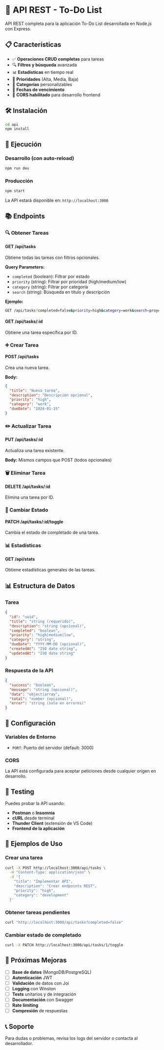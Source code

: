 # 🚀 API REST - To-Do List

API REST completa para la aplicación To-Do List desarrollada en Node.js con Express.

## 📋 Características

- ✅ **Operaciones CRUD completas** para tareas
- 🔍 **Filtros y búsqueda** avanzada
- 📊 **Estadísticas** en tiempo real
- 🎯 **Prioridades** (Alta, Media, Baja)
- 📁 **Categorías** personalizables
- 📅 **Fechas de vencimiento**
- 🔄 **CORS habilitado** para desarrollo frontend

## 🛠️ Instalación

```bash
cd api
npm install
```

## 🚀 Ejecución

### Desarrollo (con auto-reload)
```bash
npm run dev
```

### Producción
```bash
npm start
```

La API estará disponible en: `http://localhost:3000`

## 📚 Endpoints

### 🔍 Obtener Tareas

#### GET /api/tasks
Obtiene todas las tareas con filtros opcionales.

**Query Parameters:**
- `completed` (boolean): Filtrar por estado
- `priority` (string): Filtrar por prioridad (high/medium/low)
- `category` (string): Filtrar por categoría
- `search` (string): Búsqueda en título y descripción

**Ejemplo:**
```bash
GET /api/tasks?completed=false&priority=high&category=work&search=proyecto
```

#### GET /api/tasks/:id
Obtiene una tarea específica por ID.

### ➕ Crear Tarea

#### POST /api/tasks
Crea una nueva tarea.

**Body:**
```json
{
  "title": "Nueva tarea",
  "description": "Descripción opcional",
  "priority": "high",
  "category": "work",
  "dueDate": "2024-01-15"
}
```

### ✏️ Actualizar Tarea

#### PUT /api/tasks/:id
Actualiza una tarea existente.

**Body:** Mismos campos que POST (todos opcionales)

### 🗑️ Eliminar Tarea

#### DELETE /api/tasks/:id
Elimina una tarea por ID.

### 🔄 Cambiar Estado

#### PATCH /api/tasks/:id/toggle
Cambia el estado de completado de una tarea.

### 📊 Estadísticas

#### GET /api/stats
Obtiene estadísticas generales de las tareas.

## 📊 Estructura de Datos

### Tarea
```json
{
  "id": "uuid",
  "title": "string (requerido)",
  "description": "string (opcional)",
  "completed": "boolean",
  "priority": "high|medium|low",
  "category": "string",
  "dueDate": "YYYY-MM-DD (opcional)",
  "createdAt": "ISO date string",
  "updatedAt": "ISO date string"
}
```

### Respuesta de la API
```json
{
  "success": "boolean",
  "message": "string (opcional)",
  "data": "object|array",
  "total": "number (opcional)",
  "error": "string (solo en errores)"
}
```

## 🔧 Configuración

### Variables de Entorno
- `PORT`: Puerto del servidor (default: 3000)

### CORS
La API está configurada para aceptar peticiones desde cualquier origen en desarrollo.

## 🧪 Testing

Puedes probar la API usando:

- **Postman** o **Insomnia**
- **cURL** desde terminal
- **Thunder Client** (extensión de VS Code)
- **Frontend de la aplicación**

## 📝 Ejemplos de Uso

### Crear una tarea
```bash
curl -X POST http://localhost:3000/api/tasks \
  -H "Content-Type: application/json" \
  -d '{
    "title": "Implementar API",
    "description": "Crear endpoints REST",
    "priority": "high",
    "category": "development"
  }'
```

### Obtener tareas pendientes
```bash
curl "http://localhost:3000/api/tasks?completed=false"
```

### Cambiar estado de completado
```bash
curl -X PATCH http://localhost:3000/api/tasks/1/toggle
```

## 🚧 Próximas Mejoras

- [ ] **Base de datos** (MongoDB/PostgreSQL)
- [ ] **Autenticación** JWT
- [ ] **Validación** de datos con Joi
- [ ] **Logging** con Winston
- [ ] **Tests** unitarios y de integración
- [ ] **Documentación** con Swagger
- [ ] **Rate limiting**
- [ ] **Compresión** de respuestas

## 📞 Soporte

Para dudas o problemas, revisa los logs del servidor o contacta al desarrollador.
